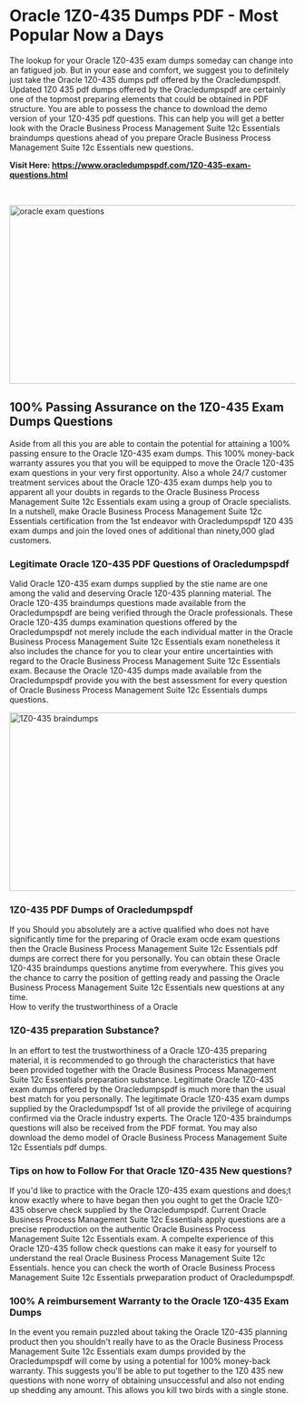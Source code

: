 <h1>Oracle 1Z0-435 Dumps PDF - Most Popular Now a Days</h1>
<p>The lookup for your Oracle 1Z0-435 exam dumps someday can change into an fatigued job. But in your ease and comfort, we suggest you to definitely just take the Oracle 1Z0-435 dumps pdf offered by the Oracledumpspdf. Updated 1Z0 435 pdf dumps offered by the Oracledumpspdf are certainly one of the topmost preparing elements that could be obtained in PDF structure. You are able to possess the chance to download the demo version of your 1Z0-435 pdf questions. This can help you will get a better look with the Oracle Business Process Management Suite 12c Essentials braindumps questions ahead of you prepare Oracle Business Process Management Suite 12c Essentials new questions.</p>
<p><strong>Visit Here: <a href="https://www.oracledumpspdf.com/1Z0-435-exam-questions.html">https://www.oracledumpspdf.com/1Z0-435-exam-questions.html</a></strong></p>
<p>&nbsp;</p>
<p><span style="font-weight: 400;"><img style="display: block; margin-left: auto; margin-right: auto;" src="https://i.ibb.co/RCKYBmz/digital-marketing-Made-with-Poster-My-Wall.jpg" alt="oracle exam questions" width="850" height="314" /></span></p>
<h2><strong>100% Passing Assurance on the 1Z0-435 Exam Dumps Questions</strong></h2>
<p>Aside from all this you are able to contain the potential for attaining a 100% passing ensure to the Oracle 1Z0-435 exam dumps. This 100% money-back warranty assures you that you will be equipped to move the Oracle 1Z0-435 exam questions in your very first opportunity. Also a whole 24/7 customer treatment services about the Oracle 1Z0-435 exam dumps help you to apparent all your doubts in regards to the Oracle Business Process Management Suite 12c Essentials exam using a group of Oracle specialists. In a nutshell, make Oracle Business Process Management Suite 12c Essentials certification from the 1st endeavor with Oracledumpspdf 1Z0 435 exam dumps and join the loved ones of additional than ninety,000 glad customers.</p>
<h3><strong>Legitimate Oracle 1Z0-435 PDF Questions of Oracledumpspdf</strong></h3>
<p>Valid Oracle 1Z0-435 exam dumps supplied by the stie name are one among the valid and deserving Oracle 1Z0-435 planning material. The Oracle 1Z0-435 braindumps questions made available from the Oracledumpspdf are being verified through the Oracle professionals. These Oracle 1Z0-435 dumps examination questions offered by the Oracledumpspdf not merely include the each individual matter in the Oracle Business Process Management Suite 12c Essentials exam nonetheless it also includes the chance for you to clear your entire uncertainties with regard to the Oracle Business Process Management Suite 12c Essentials exam. Because the Oracle 1Z0-435 dumps made available from the Oracledumpspdf provide you with the best assessment for every question of Oracle Business Process Management Suite 12c Essentials dumps questions.</p>
<p><a href="https://www.oracledumpspdf.com/1Z0-435-exam-questions.html"><span style="font-weight: 400;"><img style="display: block; margin-left: auto; margin-right: auto;" src="https://i.ibb.co/zfVYYs0/Digital-Marketing-Agency-Made-with-Poster-My-Wall-1.jpg" alt="1Z0-435 braindumps" width="850" height="314" /></span></a></p>
<h3><strong>1Z0-435 PDF Dumps of Oracledumpspdf</strong></h3>
<p>If you Should you absolutely are a active qualified who does not have significantly time for the preparing of Oracle exam ocde exam questions then the Oracle Business Process Management Suite 12c Essentials pdf dumps are correct there for you personally. You can obtain these Oracle 1Z0-435 braindumps questions anytime from everywhere. This gives you the chance to carry the position of getting ready and passing the Oracle Business Process Management Suite 12c Essentials new questions at any time.<br />How to verify the trustworthiness of a Oracle</p>
<h3>1Z0-435 preparation Substance?</h3>
<p>In an effort to test the trustworthiness of a Oracle 1Z0-435 preparing material, it is recommended to go through the characteristics that have been provided together with the Oracle Business Process Management Suite 12c Essentials preparation substance. Legitimate Oracle 1Z0-435 exam dumps offered by the Oracledumpspdf is much more than the usual best match for you personally. The legitimate Oracle 1Z0-435 exam dumps supplied by the Oracledumpspdf 1st of all provide the privilege of acquiring confirmed via the Oracle industry experts. The Oracle 1Z0-435 braindumps questions will also be received from the PDF format. You may also download the demo model of Oracle Business Process Management Suite 12c Essentials pdf dumps.</p>
<h3>Tips on how to Follow For that Oracle 1Z0-435 New questions?</h3>
<p>If you'd like to practice with the Oracle 1Z0-435 exam questions and does;t know exactly where to have began then you ought to get the Oracle 1Z0-435 observe check supplied by the Oracledumpspdf. Current Oracle Business Process Management Suite 12c Essentials apply questions are a precise reproduction on the authentic Oracle Business Process Management Suite 12c Essentials exam. A compelte experience of this Oracle 1Z0-435 follow check questions can make it easy for yourself to understand the real Oracle Business Process Management Suite 12c Essentials. hence you can check the worth of Oracle Business Process Management Suite 12c Essentials prweparation product of Oracledumpspdf.</p>
<h3><strong>100% A reimbursement Warranty to the Oracle 1Z0-435 Exam Dumps</strong></h3>
<p>In the event you remain puzzled about taking the Oracle 1Z0-435 planning product then you shouldn't really have to as the Oracle Business Process Management Suite 12c Essentials exam dumps provided by the Oracledumpspdf will come by using a potential for 100% money-back warranty. This suggests you'll be able to put together to the 1Z0 435 new questions with none worry of obtaining unsuccessful and also not ending up shedding any amount. This allows you kill two birds with a single stone.</p>

